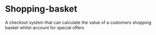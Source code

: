 # Shopping-basket
A checkout system that can calculate the value of a customers shopping basket whilst account for special offers
